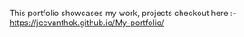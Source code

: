 This portfolio showcases my work, projects 
checkout here :-  https://jeevanthok.github.io/My-portfolio/ 
